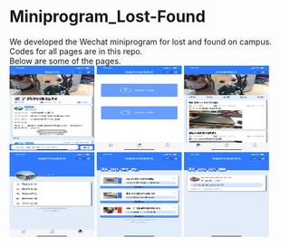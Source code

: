 # Miniprogram_Lost-Found

We developed the Wechat miniprogram for lost and found on campus.  
Codes for all pages are in this repo.  
Below are some of the pages.  
<img width="150" height="150" src="https://github.com/JoyyTj/Miniprogram_Lost-Found/blob/main/Img/page_detail.jpg"/>
<img width="150" height="150" src="https://github.com/JoyyTj/Miniprogram_Lost-Found/blob/main/Img/page_fabu.jpg"/>
<img width="150" height="150" src="https://github.com/JoyyTj/Miniprogram_Lost-Found/blob/main/Img/page_shouye.jpg"/>
<img width="150" height="150" src="https://github.com/JoyyTj/Miniprogram_Lost-Found/blob/main/Img/page_wode.jpg"/>
<img width="150" height="150" src="https://github.com/JoyyTj/Miniprogram_Lost-Found/blob/main/Img/page_wodefabu.jpg"/>
<img width="150" height="150" src="https://github.com/JoyyTj/Miniprogram_Lost-Found/blob/main/Img/page_wodexiaoxi.jpg"/>
